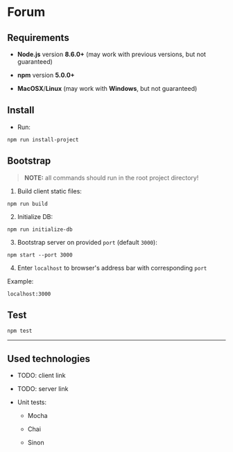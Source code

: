 # Forum

## Requirements

* **Node.js** version **8.6.0+** (may work with previous versions, but not guaranteed)

* **npm** version **5.0.0+**

* **MacOSX**/**Linux** (may work with **Windows**, but not guaranteed)

## Install

* Run:

```shell
npm run install-project
```

## Bootstrap

> **NOTE:** all commands should run in the root project directory!

1. Build client static files:

```shell
npm run build
```

2. Initialize DB:

```shell
npm run initialize-db
```

3. Bootstrap server on provided `port` (default `3000`):

```shell
npm start --port 3000
```

4. Enter `localhost` to browser's address bar with corresponding `port`

Example:

```shell
localhost:3000
```


## Test

```shell
npm test
```

___

## Used technologies

* TODO: client link

* TODO: server link

* Unit tests:

  * Mocha

  * Chai

  * Sinon